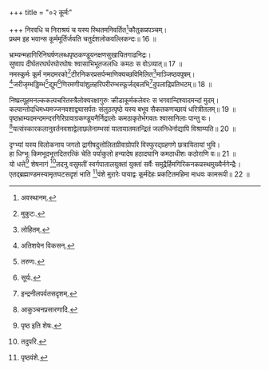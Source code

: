 +++
title = "०२ कूर्मः"

+++
निरवधि च निराश्रयं च यस्य स्थितमनिवर्तित[^11]कौतुकप्रपञ्चम्।  
प्रथम इह भवान्स कूर्ममूर्तिर्जयति चतुर्दशलोकवल्लिकन्दः॥ 16 ॥  


[^11]: अवस्थानम्.
 
भ्राम्यन्महागिरिनिघर्षणलब्धपृष्ठकण्डूयनक्षणसुखायितगाढनिद्रः।  
सुष्वाप दीर्घतरघर्घरघोरघोषः श्वासाभिभूतजलधिः कमठः स वोऽव्यात्॥ 17 ॥  
नमस्कुर्मः कूर्मं नमदमरको[^12]टीरनिकरप्रसर्पन्माणिक्यच्छविमिलित[^13]माञ्जिष्ठवपुषम्।  
[^14]जरीजृम्भड्डिम्भ[^15]द्युम[^16]णिरमणीयांशुलहरिपरीरम्भस्फूर्जद्बलभि[^17]दुपलाद्रिप्रतिभटम्॥ 18 ॥  


[^12]: मुकुटः.


[^13]: लोहितम्.


[^14]: अतिशयेन विकसन्.


[^15]: तरुणः.


[^16]: सूर्यः.


[^17]: इन्द्रनीलपर्वतसदृशम्.
 
निष्प्रत्यूहमनल्ककल्पचरितस्त्रैलोक्यरक्षागुरुः क्रीडाकूर्मकलेवरः स भगवान्दिश्यादमन्दां मुदम्।  
कल्पान्तोदधिमध्यमज्जनवशाद्व्यासर्पतः संलुठत्पृष्ठे यस्य बभूव सैकतकणच्छायं धरित्रीतलम्॥ 19 ॥  
पृष्ठभ्राम्यदमन्दमन्दरगिरिग्रावाग्रकण्डूयनैर्निद्रालोः कमठाकृतेर्भगवतः श्वासानिलाः पान्तु वः।  
[^1]यत्संस्कारकलानुवर्तनवशाद्वेलाछलेनाम्भसां यातायातमतन्द्रितं जलनिधेर्नाद्यापि विश्राम्यति॥ 20 ॥  


[^1]: आकुञ्चनप्रसारणादि.
 
दृग्भ्यां यस्य विलोकनाय जगतो द्रागीषदुत्तोलितग्रीवाग्रोपरि विस्फुरद्ग्रहगणे छत्रायितायां भुवि।  
हा धिग्भूः किमभूदभूत्तदितरत्किं चेति पर्याकुलो हन्यादेष हठादघानि कमठाधीशः कठोराणि वः॥ 21 ॥  
यो धत्ते[^2] शेषनागं [^3]तदनु वसुमतीं स्वर्गपातालयुक्तां युक्तां सर्वैः समुद्रैर्हिमगिरिकनकप्रस्थमुख्यैर्नगेन्द्रैः।  
एतद्ब्रह्माण्डमस्यामृतघटसदृशं भाति [^4]वंशे मुरारेः पायाद्वः कूर्मदेहः प्रकटितमहिमा माधवः कामरूपी॥ 22 ॥  


[^2]: पृष्ठ इति शेषः.


[^3]: तदुपरि.


[^4]: पृष्ठवंशे.

